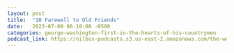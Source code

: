 ```yaml
---
layout: post
title:  "10 Farewell to Old Friends"
date:   2023-07-09 06:10:00 -0500
categories: george-washington-first-in-the-hearts-of-his-countrymen
podcast_link: https://nilbus-podcasts.s3.us-east-2.amazonaws.com/the-well-trained-mind/George%20Washington%20-%20First%20in%20the%20Hearts%20of%20His%20Countrymen/10%20Farewell%20to%20Old%20Friends.mp3
---
```

